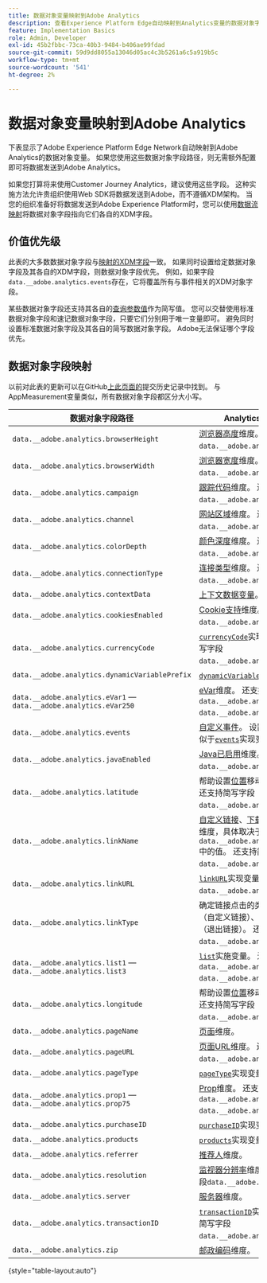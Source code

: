 ```yaml
---
title: 数据对象变量映射到Adobe Analytics
description: 查看Experience Platform Edge自动映射到Analytics变量的数据对象字段。
feature: Implementation Basics
role: Admin, Developer
exl-id: 45b2fbbc-73ca-40b3-9484-b406ae99fdad
source-git-commit: 59d9dd8055a13046d05ac4c3b5261a6c5a919b5c
workflow-type: tm+mt
source-wordcount: '541'
ht-degree: 2%

---
```


# 数据对象变量映射到Adobe Analytics

下表显示了Adobe Experience Platform Edge Network自动映射到Adobe Analytics的数据对象变量。 如果您使用这些数据对象字段路径，则无需额外配置即可将数据发送到Adobe Analytics。

如果您打算将来使用Customer Journey Analytics，建议使用这些字段。 这种实施方法允许贵组织使用Web SDK将数据发送到Adobe，而不遵循XDM架构。 当您的组织准备好将数据发送到Adobe Experience Platform时，您可以使用[数据流映射](https://experienceleague.adobe.com/zh-hans/docs/experience-platform/datastreams/data-prep#mapping)将数据对象字段指向它们各自的XDM字段。

## 价值优先级

此表的大多数数据对象字段与[映射的XDM字段](xdm-var-mapping.md)一致。 如果同时设置给定数据对象字段及其各自的XDM字段，则数据对象字段优先。 例如，如果字段`data.__adobe.analytics.events`存在，它将覆盖所有与事件相关的XDM对象字段。

某些数据对象字段还支持其各自的[查询参数值](../validate/query-parameters.md)作为简写值。 您可以交替使用标准数据对象字段和速记数据对象字段，只要它们分别用于唯一变量即可。 避免同时设置标准数据对象字段及其各自的简写数据对象字段。 Adobe无法保证哪个字段优先。

## 数据对象字段映射

以前对此表的更新可以在GitHub[上此页面的](https://github.com/AdobeDocs/analytics.en/commits/main/help/implement/aep-edge/data-var-mapping.md)提交历史记录中找到。 与AppMeasurement变量类似，所有数据对象字段都区分大小写。

| 数据对象字段路径 | Analytics变量和描述 |
| --- | --- |
| `data.__adobe.analytics.browserHeight` | [浏览器高度](../../components/dimensions/browser-height.md)维度。 还支持简写字段`data.__adobe.analytics.bh`。 |
| `data.__adobe.analytics.browserWidth` | [浏览器宽度](../../components/dimensions/browser-width.md)维度。 还支持简写字段`data.__adobe.analytics.bw`。 |
| `data.__adobe.analytics.campaign` | [跟踪代码](../../components/dimensions/tracking-code.md)维度。 还支持简写字段`data.__adobe.analytics.v0`。 |
| `data.__adobe.analytics.channel` | [网站区域](../../components/dimensions/site-section.md)维度。 还支持简写字段`data.__adobe.analytics.ch`。 |
| `data.__adobe.analytics.colorDepth` | [颜色深度](../../components/dimensions/color-depth.md)维度。 还支持简写字段`data.__adobe.analytics.c`。 |
| `data.__adobe.analytics.connectionType` | [连接类型](../../components/dimensions/connection-type.md)维度。 还支持简写字段`data.__adobe.analytics.ct`。 |
| `data.__adobe.analytics.contextData` | [上下文数据变量](/help/implement/vars/page-vars/contextdata.md)。 |
| `data.__adobe.analytics.cookiesEnabled` | [Cookie支持](../../components/dimensions/cookie-support.md)维度。 还支持简写字段`data.__adobe.analytics.k`。 |
| `data.__adobe.analytics.currencyCode` | [`currencyCode`](../vars/config-vars/currencycode.md)实现变量。 还支持简写字段`data.__adobe.analytics.cc`。 |
| `data.__adobe.analytics.dynamicVariablePrefix` | [`dynamicVariablePrefix`](../vars/config-vars/dynamicvariableprefix.md)实现变量。 |
| `data.__adobe.analytics.eVar1` — `data.__adobe.analytics.eVar250` | [eVar](../../components/dimensions/evar.md)维度。 还支持简写字段`data.__adobe.analytics.v1` - `data.__adobe.analytics.v250`。 |
| `data.__adobe.analytics.events` | [自定义事件](../../components/metrics/custom-events.md)。 设置此字段的格式类似于[`events`](../vars/page-vars/events/events-overview.md)实现变量。 |
| `data.__adobe.analytics.javaEnabled` | [Java已启用](../../components/dimensions/java-enabled.md)维度。 还支持简写字段`data.__adobe.analytics.v`。 |
| `data.__adobe.analytics.latitude` | 帮助设置[位置](../../components/dimensions/lifecycle-dimensions.md)移动生命周期维度。 还支持简写字段`data.__adobe.analytics.lat`。 |
| `data.__adobe.analytics.linkName` | [自定义链接](../../components/dimensions/custom-link.md)、[下载链接](../../components/dimensions/download-link.md)或[退出链接](../../components/dimensions/exit-link.md)维度，具体取决于`data.__adobe.analytics.linkType`中的值。 还支持简写字段`data.__adobe.analytics.pev2`。 |
| `data.__adobe.analytics.linkURL` | [`linkURL`](../vars/config-vars/linkurl.md)实现变量。 还支持简写字段`data.__adobe.analytics.pev1`。 |
| `data.__adobe.analytics.linkType` | 确定链接点击的类型。 有效值包括`o` （自定义链接）、`d` （下载链接）和`e` （退出链接）。 还支持简写字段`data.__adobe.analytics.pe`。 |
| `data.__adobe.analytics.list1` — `data.__adobe.analytics.list3` | [`list`](/help/implement/vars/page-vars/list.md)实施变量。 还支持简写字段`data.__adobe.analytics.l1` - `data.__adobe.analytics.list3`。 |
| `data.__adobe.analytics.longitude` | 帮助设置[位置](../../components/dimensions/lifecycle-dimensions.md)移动生命周期维度。 还支持简写字段`data.__adobe.analytics.lon`。 |
| `data.__adobe.analytics.pageName` | [页面](/help/components/dimensions/page.md)维度。 |
| `data.__adobe.analytics.pageURL` | [页面URL](/help/components/dimensions/page-url.md)维度。 还支持简写字段`data.__adobe.analytics.g`。 |
| `data.__adobe.analytics.pageType` | [`pageType`](../vars/page-vars/pagetype.md)实现变量。 |
| `data.__adobe.analytics.prop1` — `data.__adobe.analytics.prop75` | [Prop](../../components/dimensions/prop.md)维度。 还支持简写字段`data.__adobe.analytics.c1` - `data.__adobe.analytics.c75`。 |
| `data.__adobe.analytics.purchaseID` | [`purchaseID`](../vars/page-vars/purchaseid.md)实现变量。 |
| `data.__adobe.analytics.products` | [`products`](../vars/page-vars/products.md)实现变量，格式类似。 |
| `data.__adobe.analytics.referrer` | [推荐人](/help/components/dimensions/referrer.md)维度。 |
| `data.__adobe.analytics.resolution` | [监视器分辨率](../../components/dimensions/monitor-resolution.md)维度。 还支持简写字段`data.__adobe.analytics.s`。 |
| `data.__adobe.analytics.server` | [服务器](/help/components/dimensions/server.md)维度。 |
| `data.__adobe.analytics.transactionID` | [`transactionID`](../vars/page-vars/transactionid.md)实现变量。 还支持简写字段`data.__adobe.analytics.xact`。 |
| `data.__adobe.analytics.zip` | [邮政编码](../../components/dimensions/zip-code.md)维度。 |

{style="table-layout:auto"}
